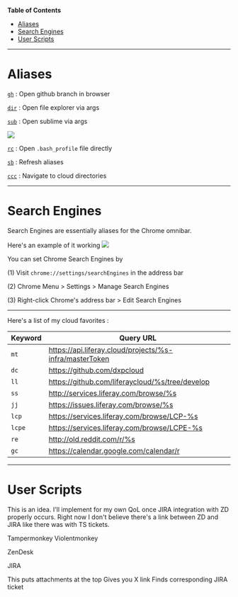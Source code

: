 **Table of Contents**

- [Aliases](#aliases)
- [Search Engines](#search-engines)
- [User Scripts](#user-scripts)

----
# Aliases

[`gh`](https://github.com/SpencerWoo/cloud-dev-projects/blob/master/configs/.bash_profile#L9-L26) : Open github branch in browser

[`dir`](https://github.com/SpencerWoo/cloud-dev-projects/blob/master/configs/.bash_profile#L28-L30) : Open file explorer via args

[`sub`](https://github.com/SpencerWoo/cloud-dev-projects/blob/master/configs/.bash_profile#L32-L34) : Open sublime via args 

![](https://github.com/SpencerWoo/cloud-dev-projects/blob/master/configs/assets/sub.gif)

[`rc`](https://github.com/SpencerWoo/cloud-dev-projects/blob/master/configs/.bash_profile#L36-L38) : Open `.bash_profile` file directly

[`sb`](https://github.com/SpencerWoo/cloud-dev-projects/blob/master/configs/.bash_profile#L40-L42) : Refresh aliases 

[`ccc`](https://github.com/SpencerWoo/cloud-dev-projects/blob/master/configs/.bash_profile#L64-L68) : Navigate to cloud directories

----
# Search Engines

Search Engines are essentially aliases for the Chrome omnibar.

Here's an example of it working
![](https://github.com/SpencerWoo/cloud-dev-projects/blob/master/configs/assets/search_engine.gif)

You can set Chrome Search Engines by

(1) Visit `chrome://settings/searchEngines` in the address bar

(2) Chrome Menu > Settings > Manage Search Engines

(3) Right-click Chrome's address bar > Edit Search Engines

----

Here's a list of my cloud favorites :

| Keyword | Query URL |
| --- | --- |
| `mt` | https://api.liferay.cloud/projects/%s-infra/masterToken | 
| `dc` | https://github.com/dxpcloud |
| `ll` | https://github.com/liferaycloud/%s/tree/develop |
| `ss` | http://services.liferay.com/browse/%s |
| `jj` | https://issues.liferay.com/browse/%s |
| `lcp` | https://services.liferay.com/browse/LCP-%s |
| `lcpe` | https://services.liferay.com/browse/LCPE-%s |
| `re` | http://old.reddit.com/r/%s | 
| `gc` | https://calendar.google.com/calendar/r |

----
# User Scripts

This is an idea.  I'll implement for my own QoL once JIRA integration with ZD properly occurs.  Right now I don't believe there's a link between ZD and JIRA like there was with TS tickets.


Tampermonkey
Violentmonkey

ZenDesk

JIRA



This puts attachments at the top
Gives you X link
Finds corresponding JIRA ticket